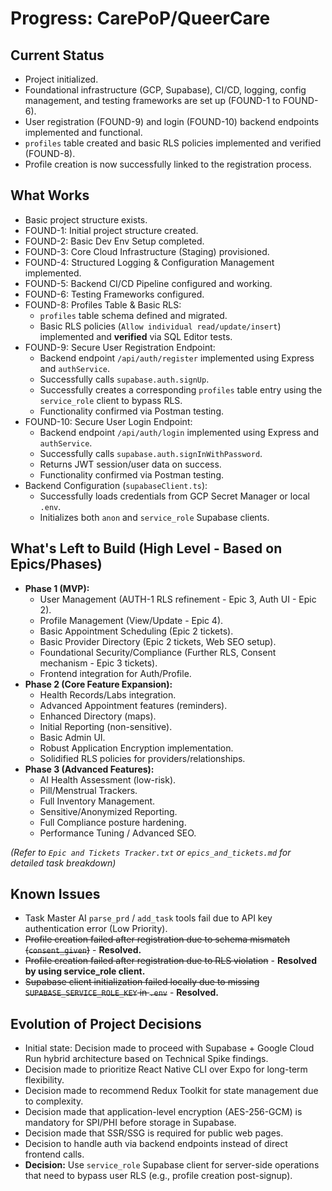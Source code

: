 # Progress: CarePoP/QueerCare

## Current Status

*   Project initialized.
*   Foundational infrastructure (GCP, Supabase), CI/CD, logging, config management, and testing frameworks are set up (FOUND-1 to FOUND-6).
*   User registration (FOUND-9) and login (FOUND-10) backend endpoints implemented and functional.
*   `profiles` table created and basic RLS policies implemented and verified (FOUND-8).
*   Profile creation is now successfully linked to the registration process.

## What Works

*   Basic project structure exists.
*   FOUND-1: Initial project structure created.
*   FOUND-2: Basic Dev Env Setup completed.
*   FOUND-3: Core Cloud Infrastructure (Staging) provisioned.
*   FOUND-4: Structured Logging & Configuration Management implemented.
*   FOUND-5: Backend CI/CD Pipeline configured and working.
*   FOUND-6: Testing Frameworks configured.
*   FOUND-8: Profiles Table & Basic RLS:
    *   `profiles` table schema defined and migrated.
    *   Basic RLS policies (`Allow individual read/update/insert`) implemented and **verified** via SQL Editor tests.
*   FOUND-9: Secure User Registration Endpoint:
    *   Backend endpoint `/api/auth/register` implemented using Express and `authService`.
    *   Successfully calls `supabase.auth.signUp`.
    *   Successfully creates a corresponding `profiles` table entry using the `service_role` client to bypass RLS.
    *   Functionality confirmed via Postman testing.
*   FOUND-10: Secure User Login Endpoint:
    *   Backend endpoint `/api/auth/login` implemented using Express and `authService`.
    *   Successfully calls `supabase.auth.signInWithPassword`.
    *   Returns JWT session/user data on success.
    *   Functionality confirmed via Postman testing.
*   Backend Configuration (`supabaseClient.ts`):
    *   Successfully loads credentials from GCP Secret Manager or local `.env`.
    *   Initializes both `anon` and `service_role` Supabase clients.

## What's Left to Build (High Level - Based on Epics/Phases)

*   **Phase 1 (MVP):**
    *   User Management (AUTH-1 RLS refinement - Epic 3, Auth UI - Epic 2).
    *   Profile Management (View/Update - Epic 4).
    *   Basic Appointment Scheduling (Epic 2 tickets).
    *   Basic Provider Directory (Epic 2 tickets, Web SEO setup).
    *   Foundational Security/Compliance (Further RLS, Consent mechanism - Epic 3 tickets).
    *   Frontend integration for Auth/Profile.
*   **Phase 2 (Core Feature Expansion):**
    *   Health Records/Labs integration.
    *   Advanced Appointment features (reminders).
    *   Enhanced Directory (maps).
    *   Initial Reporting (non-sensitive).
    *   Basic Admin UI.
    *   Robust Application Encryption implementation.
    *   Solidified RLS policies for providers/relationships.
*   **Phase 3 (Advanced Features):**
    *   AI Health Assessment (low-risk).
    *   Pill/Menstrual Trackers.
    *   Full Inventory Management.
    *   Sensitive/Anonymized Reporting.
    *   Full Compliance posture hardening.
    *   Performance Tuning / Advanced SEO.

*(Refer to `Epic and Tickets Tracker.txt` or `epics_and_tickets.md` for detailed task breakdown)*

## Known Issues

*   Task Master AI `parse_prd` / `add_task` tools fail due to API key authentication error (Low Priority).
*   ~~Profile creation failed after registration due to schema mismatch (`consent_given`)~~ - **Resolved.**
*   ~~Profile creation failed after registration due to RLS violation~~ - **Resolved by using service_role client.**
*   ~~Supabase client initialization failed locally due to missing `SUPABASE_SERVICE_ROLE_KEY` in `.env`~~ - **Resolved.**

## Evolution of Project Decisions

*   Initial state: Decision made to proceed with Supabase + Google Cloud Run hybrid architecture based on Technical Spike findings.
*   Decision made to prioritize React Native CLI over Expo for long-term flexibility.
*   Decision made to recommend Redux Toolkit for state management due to complexity.
*   Decision made that application-level encryption (AES-256-GCM) is mandatory for SPI/PHI before storage in Supabase.
*   Decision made that SSR/SSG is required for public web pages.
*   Decision to handle auth via backend endpoints instead of direct frontend calls.
*   **Decision:** Use `service_role` Supabase client for server-side operations that need to bypass user RLS (e.g., profile creation post-signup). 